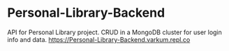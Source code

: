 # Personal-Library-Backend

API for Personal Library project. CRUD in a MongoDB cluster for user login info and data. 
https://Personal-Library-Backend.varkum.repl.co
